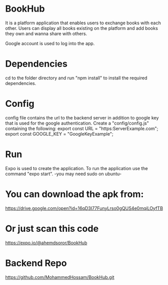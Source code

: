 # BookHub
It is a platform application that enables users to exchange books with each other. Users can display all books existing on the
platform and add books they own and wanna share with others.

Google account is used to log into the app.

# Dependencies
cd to the folder directory and run "npm install" to install the required dependencies.

# Config
config file contains the url to the backend server in addition to google key that is used for the google authentication.
Create a "config/config.js" containing the following:
  export const URL = "https:ServerExample.com";
  export const GOOGLE_KEY = "GoogleKeyExample";

# Run
Expo is used to create the application. To run the application use the command "expo start".
-you may need sudo on ubuntu-

# You can download the apk from:
https://drive.google.com/open?id=16qD3I77FunyLrso0gQUS4e0mqiLOyfTB

# Or just scan this code 
https://expo.io/@ahemdsoror/BookHub

# Backend Repo
https://github.com/MohammedHossam/BookHub.git
